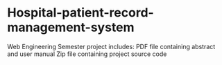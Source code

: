 # Hospital-patient-record-management-system
Web Engineering Semester project includes:
PDF file containing abstract and user manual 
Zip file containing project source code 
